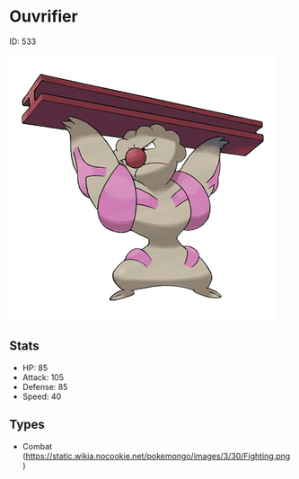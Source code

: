 # Ouvrifier


ID: 533

![](https://raw.githubusercontent.com/PokeAPI/sprites/master/sprites/pokemon/other/official-artwork/533.png "Ouvrifier")

## Stats


 - HP: 85
 - Attack: 105
 - Defense: 85
 - Speed: 40

## Types


 - Combat (https://static.wikia.nocookie.net/pokemongo/images/3/30/Fighting.png)
